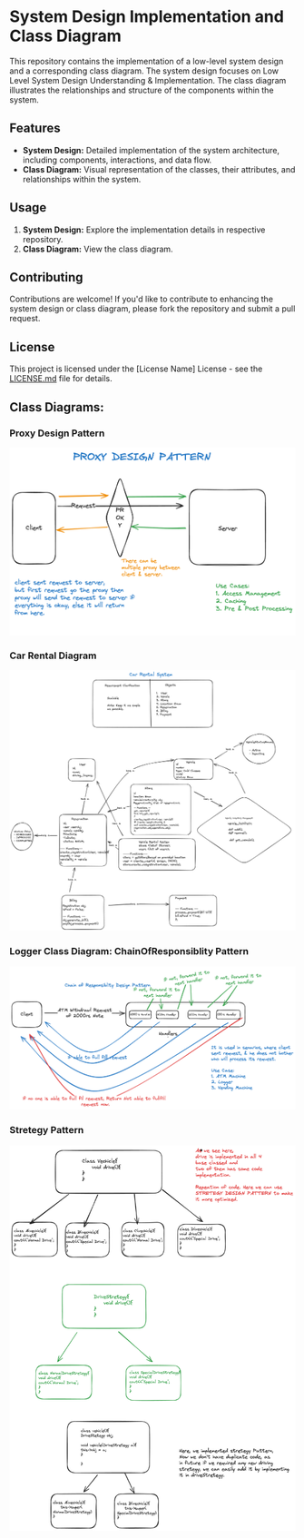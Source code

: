 # System Design Implementation and Class Diagram

This repository contains the implementation of a low-level system design and a corresponding class diagram. The system design focuses on Low Level System Design Understanding & Implementation. The class diagram illustrates the relationships and structure of the components within the system.

## Features
- **System Design:** Detailed implementation of the system architecture, including components, interactions, and data flow.
- **Class Diagram:** Visual representation of the classes, their attributes, and relationships within the system.

## Usage
1. **System Design:** Explore the implementation details in respective repository.
2. **Class Diagram:** View the class diagram.






## Contributing
Contributions are welcome! If you'd like to contribute to enhancing the system design or class diagram, please fork the repository and submit a pull request.

## License
This project is licensed under the [License Name] License - see the [LICENSE.md](LICENSE.md) file for details.

## Class Diagrams:

### Proxy Design Pattern

![Proxy Design Pattern](https://raw.githubusercontent.com/imakshaysoni/LowLevelDesign/main/ProxyDesingPattern/ProxyDesignPattern.png)


### Car Rental Diagram
![Car Rental Design Pattern](https://raw.githubusercontent.com/imakshaysoni/LowLevelDesign/main/CarRentalDesign/CarRental.png)


### Logger Class Diagram: ChainOfResponsiblity Pattern
![Logger Design Pattern](https://raw.githubusercontent.com/imakshaysoni/LowLevelDesign/main/Logger/ChainOfResponsiblity.png)



### Stretegy Pattern
![Stretegy Design Pattern](https://raw.githubusercontent.com/imakshaysoni/LowLevelDesign/main/StretagyDesignPattern/StretegyDesignPattern.png)
